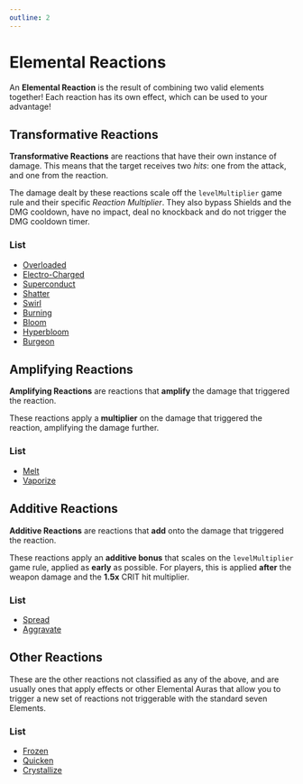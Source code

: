 ```yaml
---
outline: 2
---
```


# Elemental Reactions

An **Elemental Reaction** is the result of combining two valid elements together! Each reaction has its own effect, which can be used to your advantage!

## Transformative Reactions

**Transformative Reactions** are reactions that have their own instance of damage. This means that the target receives two *hits*: one from the attack, and one from the reaction.

The damage dealt by these reactions scale off the `levelMultiplier` game rule and their specific *Reaction Multiplier*. They also bypass Shields and the DMG cooldown, have no impact, deal no knockback and do not trigger the DMG cooldown timer.

### List
- [Overloaded](./elemental_reactions/overloaded.md)
- [Electro-Charged](./elemental_reactions/electro_charged.md)
- [Superconduct](./elemental_reactions/superconduct.md)
- [Shatter](./elemental_reactions/frozen.md#shatter)
- [Swirl](./elemental_reactions/swirl.md)
- [Burning](./elemental_reactions/burning.md)
- [Bloom](./elemental_reactions/bloom.md)
- [Hyperbloom](./elemental_reactions/bloom.md#hyperbloom)
- [Burgeon](./elemental_reactions/bloom.md#burgeon)

## Amplifying Reactions

**Amplifying Reactions** are reactions that **amplify** the damage that triggered the reaction.

These reactions apply a **multiplier** on the damage that triggered the reaction, amplifying the damage further.

### List
- [Melt](./elemental_reactions/melt.md)
- [Vaporize](./elemental_reactions/vaporize.md)

## Additive Reactions

**Additive Reactions** are reactions that **add** onto the damage that triggered the reaction.

These reactions apply an **additive bonus** that scales on the `levelMultiplier` game rule, applied as **early** as possible. For players, this is applied **after** the weapon damage and the **1.5x** CRIT hit multiplier.

### List
- [Spread](./elemental_reactions/quicken.md#spread)
- [Aggravate](./elemental_reactions/quicken.md#aggravate)

## Other Reactions

These are the other reactions not classified as any of the above, and are usually ones that apply effects or other Elemental Auras that allow you to trigger a new set of reactions not triggerable with the standard seven Elements.

### List
- [Frozen](./elemental_reactions/frozen.md)
- [Quicken](./elemental_reactions/quicken.md)
- [Crystallize](./elemental_reactions/crystallize.md)